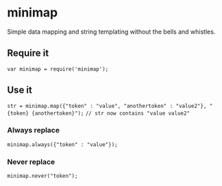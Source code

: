 # minimap

Simple data mapping and string templating without the bells and whistles.

## Require it

`var minimap = require('minimap');`

## Use it

`str = minimap.map({"token" : "value", "anothertoken" : "value2"}, "{token} {anothertoken}");`
`// str now contains "value value2"`

### Always replace

`minimap.always({"token" : "value"});`

### Never replace

`minimap.never("token");`
